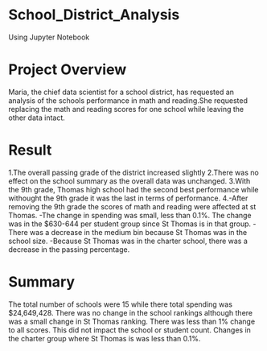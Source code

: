 # School_District_Analysis
Using Jupyter Notebook
# Project Overview
Maria, the chief data scientist for a school district, has requested an analysis of the schools performance in math and reading.She requested replacing the math and reading scores for one school while leaving the other data intact.
# Result
1.The overall passing grade of the district increased slightly
2.There was no effect on the school summary as the overall data was unchanged.
3.With the 9th grade, Thomas high school had the second best performance while withought the 9th grade it was the last in terms of performance.
4.-After removing the 9th grade the scores of math and reading were affected at st Thomas.
  -The change in spending was small, less than 0.1%. The change was in the $630-644 per student group since St Thomas is in that group.
  -There was a decrease in the medium bin because St Thomas was in the school size.
  -Because St Thomas was in the charter school, there was a decrease in the passing percentage.
# Summary 
The total number of schools were 15 while there total spending was $24,649,428. 
There was no change in the school rankings although there was a small change in St Thomas ranking. 
There was less than 1% change to all scores. This did not impact the school or student count. 
Changes in the charter group where St Thomas is was less than 0.1%. 
